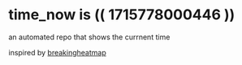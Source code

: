 # time_now is (( 1715778000446 ))

an automated repo that shows the currnent time

inspired by [breakingheatmap](https://github.com/breakingheatmap/breakingheatmap)